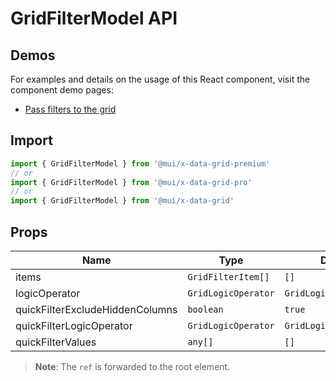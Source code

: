 # GridFilterModel API

## Demos

For examples and details on the usage of this React component, visit the component demo pages:

- [Pass filters to the grid](/x/react-data-grid/filtering/#pass-filters-to-the-data-grid)

## Import

```jsx
import { GridFilterModel } from '@mui/x-data-grid-premium'
// or
import { GridFilterModel } from '@mui/x-data-grid-pro'
// or
import { GridFilterModel } from '@mui/x-data-grid'
```

## Props

| Name | Type | Default | Required | Description |
|------|------|---------|----------|-------------|
| items | `GridFilterItem[]` | `[]` | Yes |  |
| logicOperator | `GridLogicOperator` | `GridLogicOperator.And` | No |  |
| quickFilterExcludeHiddenColumns | `boolean` | `true` | No |  |
| quickFilterLogicOperator | `GridLogicOperator` | `GridLogicOperator.And` | No |  |
| quickFilterValues | `any[]` | `[]` | No |  |

> **Note**: The `ref` is forwarded to the root element.